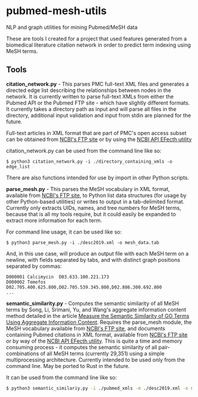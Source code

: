 # pubmed-mesh-utils
NLP and graph utilities for mining Pubmed/MeSH data

These are tools I created for a project that used features generated from a biomedical literature citation network in order to predict term indexing using MeSH terms.

## Tools
**citation_network.py** - This parses PMC full-text XML files and generates a directed edge list describing the relationships between nodes in the network. It is currently written to parse full-text XMLs from either the Pubmed API or the Pubmed FTP site - which have slightly different formats. It currently takes a directory path as input and will parse all files in the directory, additional input validation and input from stdin are planned for the future.

Full-text articles in XML format that are part of PMC's open access subset can be obtained from [NCBI's FTP site](https://ftp.ncbi.nlm.nih.gov/pub/pmc/oa_bulk/) or by using the [NCBI API EFecth utility](https://www.ncbi.nlm.nih.gov/books/NBK25499/#chapter4.EFetch)

citation_network.py can be used from the command line like so:
```
$ python3 citation_network.py -i ./directory_containing_xmls -o edge_list
```
There are also functions intended for use by import in other Python scripts.

**parse_mesh.py** - This parses the MeSH vocabulary in XML format, available from [NCBI's FTP site](ftp://nlmpubs.nlm.nih.gov/online/mesh/MESH_FILES/xmlmesh/), to Python list data structures (for usage by other Python-based utilities) or writes to output in a tab-delimited format. Currently only extracts UIDs, names, and tree numbers for MeSH terms, because that is all my tools require, but it could easily be expanded to extract more information for each term.

For command line usage, it can be used like so:
```
$ python3 parse_mesh.py -i ./desc2019.xml -o mesh_data.tab
```
And, in this use case, will produce an output file with each MeSH term on a newline, with fields separated by tabs, and with distinct graph positions separated by commas:
```
D000001	Calcimycin	D03.633.100.221.173
D000002	Temefos	D02.705.400.625.800,D02.705.539.345.800,D02.886.300.692.800
...
```

**semantic_similarity.py** - Computes the semantic similarity of all MeSH terms by Song, Li, Srimani, Yu, and Wang's aggregate information content method detailed in the article [Measure the Semantic Similarity of GO Terms Using Aggregate Information Content](https://www.ncbi.nlm.nih.gov/pubmed/26356015). Requires the parse_mesh module, the MeSH vocabulary available from [NCBI's FTP site](ftp://nlmpubs.nlm.nih.gov/online/mesh/MESH_FILES/xmlmesh/), and documents containing Pubmed citations in XML format, available from [NCBI's FTP site](https://ftp.ncbi.nlm.nih.gov/pubmed/baseline/) or by way of the [NCBI API EFecth utility](https://www.ncbi.nlm.nih.gov/books/NBK25499/#chapter4.EFetch). This is quite a time and memory consuming process - it computes the semantic similarity of all pair-combinations of all MeSH terms (currently 29,351) using a simple multiprocessing architecture. Currently intended to be used only from the command line. May be ported to Rust in the future.

It can be used from the command line like so:
```bash
$ python3 semantic_similariy.py -i ./pubmed_xmls -m ./desc2019.xml -o semantic_similarities.csv
```
